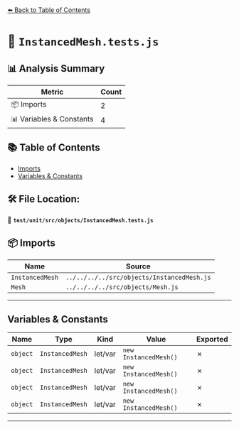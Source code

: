 [⬅️ Back to Table of Contents](../../../../index.md)

# 📄 `InstancedMesh.tests.js`

## 📊 Analysis Summary

| Metric | Count |
|--------|-------|
| 📦 Imports | 2 |
| 📊 Variables & Constants | 4 |

## 📚 Table of Contents

- [Imports](#imports)
- [Variables & Constants](#variables-constants)

## 🛠️ File Location:
📂 **`test/unit/src/objects/InstancedMesh.tests.js`**

## 📦 Imports

| Name | Source |
|------|--------|
| `InstancedMesh` | `../../../../src/objects/InstancedMesh.js` |
| `Mesh` | `../../../../src/objects/Mesh.js` |


---

## Variables & Constants

| Name | Type | Kind | Value | Exported |
|------|------|------|-------|----------|
| `object` | `InstancedMesh` | let/var | `new InstancedMesh()` | ✗ |
| `object` | `InstancedMesh` | let/var | `new InstancedMesh()` | ✗ |
| `object` | `InstancedMesh` | let/var | `new InstancedMesh()` | ✗ |
| `object` | `InstancedMesh` | let/var | `new InstancedMesh()` | ✗ |


---